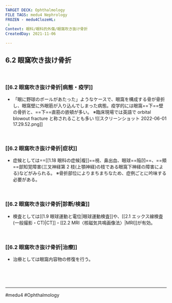 ```yaml
---
TARGET DECK: Ophthalmology
FILE TAGS: medu4 Nephrology
FROZEN - medu4ClozeHL:
 : 
Context: 眼科/眼科的外傷/眼窩吹き抜け骨折
CreatedDay: 2021-11-06

---
```


## 6.2 眼窩吹き抜け骨折

<br>

### [[6.2 眼窩吹き抜け骨折|病態・疫学]]
* 「眼に野球のボールがあたった」ようなケースで、眼窩を構成する骨が骨折し、眼窩壁に外眼筋が入り込んでしまった病態。疫学的には眼窩==下==壁の骨折と、==下==直筋の嵌頓が多い。
※臨床現場では英語で orbital blowout fracture と称されることも多い
![[スクリーンショット 2022-06-01 17.29.52.png]]
<!--ID: 1636198864223-->



<br>

### [[6.2 眼窩吹き抜け骨折|症状]]
* 症候としては==[[1.18 眼科の症候|複]]==視、鼻出血、眼球==陥凹==、==頬==部知覚障害(三叉神経第 2 枝(上顎神経)の枝である眼窩下神経の障害による)などがみられる。
 ※骨折部位によりまちまちなため、症例ごとに吟味する必要がある。
<!--ID: 1636198864230-->


<br>

### [[6.2 眼窩吹き抜け骨折|診断/検査]]
* 検査としては[[1.9 眼球運動と電位|眼球運動検査]]や、[[2.1 エックス線検査(一般撮影・CT)|CT]]・[[2.2 MRI〈核磁気共鳴画像法〉|MRI]]が有効。

<br>

### [[6.2 眼窩吹き抜け骨折|治療]]
* 治療としては眼窩内容物の修復を行う。

<br><br><br>

---
#medu4 #Ophthalmology 
